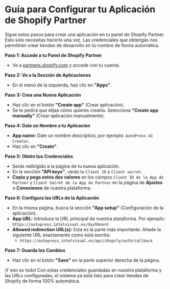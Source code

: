 
# Guía para Configurar tu Aplicación de Shopify Partner

Sigue estos pasos para crear una aplicación en tu panel de Shopify Partner. Esto solo necesitas hacerlo una vez. Las credenciales que obtengas nos permitirán crear tiendas de desarrollo en tu nombre de forma automática.

**Paso 1: Accede a tu Panel de Shopify Partner**

*   Ve a [partners.shopify.com](https://partners.shopify.com) y accede con tu cuenta.

**Paso 2: Ve a la Sección de Aplicaciones**

*   En el menú de la izquierda, haz clic en **"Apps"**.

**Paso 3: Crea una Nueva Aplicación**

*   Haz clic en el botón **"Create app"** (Crear aplicación).
*   Se te pedirá que elijas cómo quieres crearla. Selecciona **"Create app manually"** (Crear aplicación manualmente).

**Paso 4: Dale un Nombre a tu Aplicación**

*   **App name:** Dale un nombre descriptivo, por ejemplo: `AutoPress AI Creator`.
*   Haz clic en **"Create"**.

**Paso 5: Obtén tus Credenciales**

*   Serás redirigido a la página de tu nueva aplicación.
*   En la sección **"API keys"**, verás tu `Client ID` y `Client secret`.
*   **Copia y pega estos dos valores** en los campos `Client ID de la App de Partner` y `Client Secret de la App de Partner` en la página de **Ajustes > Conexiones** de nuestra plataforma.

**Paso 6: Configura las URLs de la Aplicación**

*   En la misma página, busca la sección **"App setup"** (Configuración de la aplicación).
*   **App URL:** Introduce la URL principal de nuestra plataforma. Por ejemplo: `https://autopress.intelvisual.es/dashboard`
*   **Allowed redirection URL(s):** Esta es la parte más importante. Añade la siguiente URL exactamente como está escrita:
    *   `https://autopress.intelvisual.es/api/shopify/auth/callback`

**Paso 7: Guarda los Cambios**

*   Haz clic en el botón **"Save"** en la parte superior derecha de la página.

¡Y eso es todo! Con estas credenciales guardadas en nuestra plataforma y las URLs configuradas, el sistema ya está listo para crear tiendas de Shopify de forma 100% automática.
